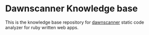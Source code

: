 # Dawnscanner Knowledge base

This is the knowledge base repository for
[dawnscanner](https://github.com/thesp0nge/dawnscanner) static code
analyzer for ruby written web apps.

